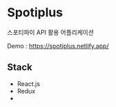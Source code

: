 # Spotiplus
스포티파이 API 활용 어플리케이션

Demo : https://spotiplus.netlify.app/

## Stack
* React.js
* Redux
* 
